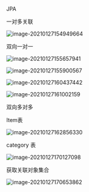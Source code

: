 JPA



一对多关联

![image-20210127154949664](C:\Users\julie.yang\AppData\Roaming\Typora\typora-user-images\image-20210127154949664.png)

双向一对一

![image-20210127155657941](C:\Users\julie.yang\AppData\Roaming\Typora\typora-user-images\image-20210127155657941.png)

![image-20210127155900567](C:\Users\julie.yang\AppData\Roaming\Typora\typora-user-images\image-20210127155900567.png)

![image-20210127160437442](C:\Users\julie.yang\AppData\Roaming\Typora\typora-user-images\image-20210127160437442.png)

![image-20210127161002159](C:\Users\julie.yang\AppData\Roaming\Typora\typora-user-images\image-20210127161002159.png)







双向多对多

Item表

![image-20210127162856330](C:\Users\julie.yang\AppData\Roaming\Typora\typora-user-images\image-20210127162856330.png)



category 表

![image-20210127170127098](C:\Users\julie.yang\AppData\Roaming\Typora\typora-user-images\image-20210127170127098.png)

获取关联对象集合

![image-20210127170653862](C:\Users\julie.yang\AppData\Roaming\Typora\typora-user-images\image-20210127170653862.png)